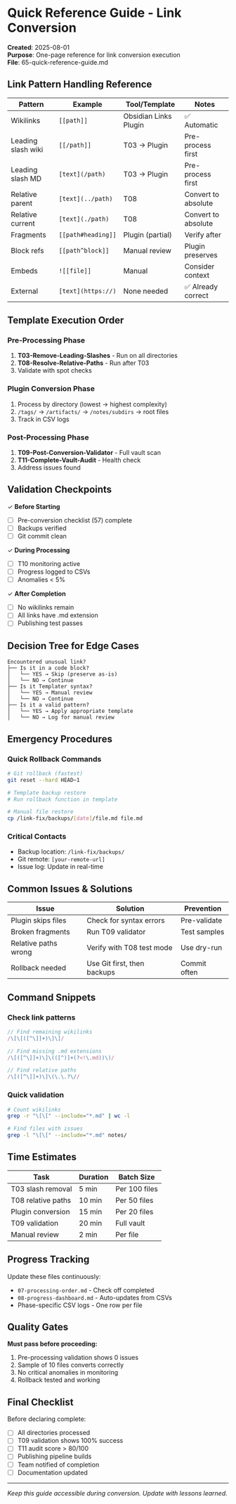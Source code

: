 # Quick Reference Guide - Link Conversion

**Created**: 2025-08-01  
**Purpose**: One-page reference for link conversion execution  
**File**: 65-quick-reference-guide.md

## Link Pattern Handling Reference

| Pattern | Example | Tool/Template | Notes |
|---------|---------|---------------|-------|
| Wikilinks | `[[path]]` | Obsidian Links Plugin | ✅ Automatic |
| Leading slash wiki | `[[/path]]` | T03 → Plugin | Pre-process first |
| Leading slash MD | `[text](/path)` | T03 → Plugin | Pre-process first |
| Relative parent | `[text](../path)` | T08 | Convert to absolute |
| Relative current | `[text](./path)` | T08 | Convert to absolute |
| Fragments | `[[path#heading]]` | Plugin (partial) | Verify after |
| Block refs | `[[path^block]]` | Manual review | Plugin preserves |
| Embeds | `![[file]]` | Manual | Consider context |
| External | `[text](https://)` | None needed | ✅ Already correct |

## Template Execution Order

### Pre-Processing Phase
1. **T03-Remove-Leading-Slashes** - Run on all directories
2. **T08-Resolve-Relative-Paths** - Run after T03
3. Validate with spot checks

### Plugin Conversion Phase
1. Process by directory (lowest → highest complexity)
2. `/tags/` → `/artifacts/` → `/notes/subdirs` → root files
3. Track in CSV logs

### Post-Processing Phase
1. **T09-Post-Conversion-Validator** - Full vault scan
2. **T11-Complete-Vault-Audit** - Health check
3. Address issues found

## Validation Checkpoints

✓ **Before Starting**
- [ ] Pre-conversion checklist (57) complete
- [ ] Backups verified
- [ ] Git commit clean

✓ **During Processing**
- [ ] T10 monitoring active
- [ ] Progress logged to CSVs
- [ ] Anomalies < 5%

✓ **After Completion**
- [ ] No wikilinks remain
- [ ] All links have .md extension
- [ ] Publishing test passes

## Decision Tree for Edge Cases

```
Encountered unusual link?
├── Is it in a code block?
│   └── YES → Skip (preserve as-is)
│   └── NO → Continue
├── Is it Templater syntax?
│   └── YES → Manual review
│   └── NO → Continue
├── Is it a valid pattern?
│   └── YES → Apply appropriate template
│   └── NO → Log for manual review
```

## Emergency Procedures

### Quick Rollback Commands

```bash
# Git rollback (fastest)
git reset --hard HEAD~1

# Template backup restore
# Run rollback function in template

# Manual file restore
cp /link-fix/backups/[date]/file.md file.md
```

### Critical Contacts
- Backup location: `/link-fix/backups/`
- Git remote: `[your-remote-url]`
- Issue log: Update in real-time

## Common Issues & Solutions

| Issue | Solution | Prevention |
|-------|----------|------------|
| Plugin skips files | Check for syntax errors | Pre-validate |
| Broken fragments | Run T09 validator | Test samples |
| Relative paths wrong | Verify with T08 test mode | Use dry-run |
| Rollback needed | Use Git first, then backups | Commit often |

## Command Snippets

### Check link patterns
```javascript
// Find remaining wikilinks
/\[\[([^\]]+)\]\]/

// Find missing .md extensions
/\[([^\]]+)\]\(([^)]+(?<!\.md))\)/

// Find relative paths
/\[([^\]]+)\]\(\.\.?\//
```

### Quick validation
```bash
# Count wikilinks
grep -r "\[\[" --include="*.md" | wc -l

# Find files with issues
grep -l "\[\[" --include="*.md" notes/
```

## Time Estimates

| Task | Duration | Batch Size |
|------|----------|------------|
| T03 slash removal | 5 min | Per 100 files |
| T08 relative paths | 10 min | Per 50 files |
| Plugin conversion | 15 min | Per 20 files |
| T09 validation | 20 min | Full vault |
| Manual review | 2 min | Per file |

## Progress Tracking

Update these files continuously:
- `07-processing-order.md` - Check off completed
- `08-progress-dashboard.md` - Auto-updates from CSVs
- Phase-specific CSV logs - One row per file

## Quality Gates

**Must pass before proceeding:**
1. Pre-processing validation shows 0 issues
2. Sample of 10 files converts correctly
3. No critical anomalies in monitoring
4. Rollback tested and working

## Final Checklist

Before declaring complete:
- [ ] All directories processed
- [ ] T09 validation shows 100% success
- [ ] T11 audit score > 80/100
- [ ] Publishing pipeline builds
- [ ] Team notified of completion
- [ ] Documentation updated

---

*Keep this guide accessible during conversion. Update with lessons learned.*